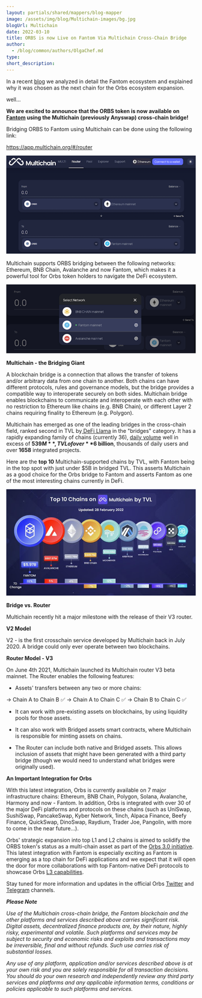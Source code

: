```yaml
---
layout: partials/shared/mappers/blog-mapper
image: /assets/img/blog/Multichain-images/bg.jpg
blogUrl: Multichain
date: 2022-03-10
title: ORBS is now Live on Fantom Via Multichain Cross-Chain Bridge
author:
  - /blog/common/authors/OlgaChef.md
type:
short_description: 
---
```

In a recent [blog](https://www.orbs.com/Fantom/) we analyzed in detail the Fantom ecosystem and explained why it was chosen as the next chain for the Orbs ecosystem expansion.

well...

**We are excited to announce that the ORBS token is now available on[  Fantom](https://fantom.foundation/) using the Multichain (previously Anyswap) cross-chain bridge!**

Bridging ORBS to Fantom using Multichain can be done using the following link:

<https://app.multichain.org/#/router>

![](/assets/img/blog/Multichain-images/image1.jpg)

Multichain supports ORBS bridging between the following networks: Ethereum, BNB Chain, Avalanche and now Fantom, which makes it a powerful tool for Orbs token holders to navigate the DeFi ecosystem. 

![](/assets/img/blog/Multichain-images/image2.jpg)

**Multichain - the Bridging Giant**

A blockchain bridge is a connection that allows the transfer of tokens and/or arbitrary data from one chain to another. Both chains can have different protocols, rules and governance models, but the bridge provides a compatible way to interoperate securely on both sides. Multichain bridge enables blockchains to communicate and interoperate with each other with no restriction to Ethereum like chains (e.g. BNB Chain), or different Layer 2 chains requiring finality to Ethereum (e.g. Polygon).

Multichain has emerged as one of the leading bridges in the cross-chain field, ranked second in TVL by[ DeFi Llama](https://defillama.com/protocols/Bridge) in the "bridges" category. It has a rapidly expanding family of chains (currently 36), [daily volume](https://anyswap.net/dashboard) well in excess of **$539M**, TVL of over **$6 billion**, thousands of daily users and over **1658** integrated projects.

Here are the **top 10** Multichain-supported chains by TVL, with Fantom being in the top spot with just under $5B in bridged TVL. This asserts Multichain as a good choice for the Orbs bridge to Fantom and asserts Fantom as one of the most interesting chains currently in DeFi.

![](/assets/img/blog/Multichain-images/image3.jpg)

**Bridge vs. Router**

Multichain recently hit a major milestone with the release of their V3 router.

**V2 Model**

V2 - is the first crosschain service developed by Multichain back in July 2020. A bridge could only ever operate between two blockchains.

**Router Model - V3**

On June 4th 2021, Multichain launched its Multichain router V3 beta mainnet. The Router enables the following features:

-   Assets' transfers between any two or more chains:

&#8594; Chain A to Chain B ✅
&#8594; Chain A to Chain C ✅
&#8594; Chain B to Chain C ✅

-   It can work with pre-existing assets on blockchains, by using liquidity pools for those assets.

-   It can also work with Bridged assets smart contracts, where Multichain is responsible for minting assets on chains.

-   The Router can include both native and Bridged assets. This allows inclusion of assets that might have been generated with a third party bridge (though we would need to understand what bridges were originally used).

**An Important Integration for Orbs**

With this latest integration, Orbs is currently available on 7 major infrastructure chains: Ethereum, BNB Chain, Polygon, Solana, Avalanche, Harmony and now - Fantom. In addition, Orbs is integrated with over 30 of the major DeFi platforms and protocols on these chains (such as UniSwap, SushiSwap, PancakeSwap, Kyber Network, 1inch, Alpaca Finance, Beefy Finance, QuickSwap, DinoSwap, Raydium, Trader Joe, Pangolin, with more to come in the near future...).

Orbs' strategic expansion into top L1 and L2 chains is aimed to solidify the ORBS token's status as a multi-chain asset as part of the [Orbs 3.0 initiative](https://www.orbs.com/Orbs3.0/). This latest integration with Fantom is especially exciting as Fantom is emerging as a top chain for DeFi applications and we expect that it will open the door for more collaborations with top Fantom-native DeFi protocols to showcase Orbs [L3 capabilities](https://www.orbs.com/How-Orbs-Hybrid-Architecture-Is-Becoming-a-Game-Changer-in-DeFi/).

Stay tuned for more information and updates in the official Orbs [Twitter](https://twitter.com/orbs_network) and [Telegram](https://t.me/OrbsNetwork) channels.

<div class='line-separator'> </div>

***Please Note***

*Use of the Multichain cross-chain bridge, the Fantom blockchain and the other platforms and services described above carries significant risk. Digital assets, decentralized finance products are, by their nature, highly risky, experimental and volatile. Such platforms and services may be subject to security and economic risks and exploits and transactions may be irreversible, final and without refunds. Such use carries risk of substantial losses.*

*Any use of any platform, application and/or services described above is at your own risk and you are solely responsible for all transaction decisions. You should do your own research and independently review any third party services and platforms and any applicable information terms, conditions or policies applicable to such platforms and services.*
